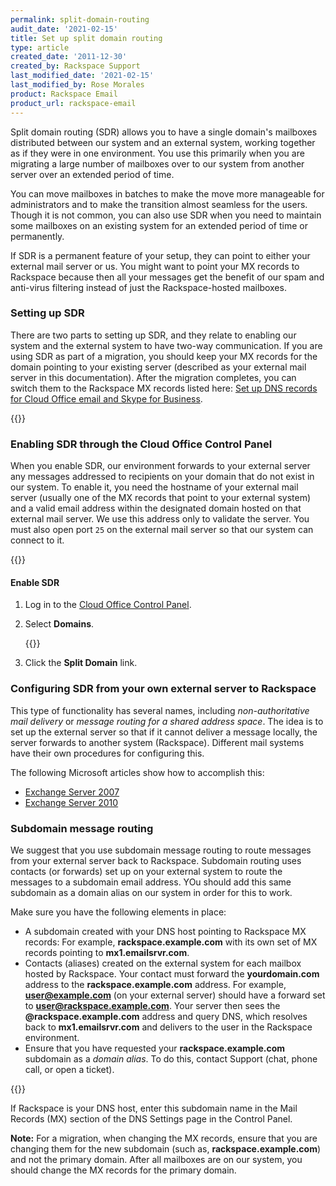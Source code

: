 ```yaml
---
permalink: split-domain-routing
audit_date: '2021-02-15'
title: Set up split domain routing
type: article
created_date: '2011-12-30'
created_by: Rackspace Support
last_modified_date: '2021-02-15'
last_modified_by: Rose Morales
product: Rackspace Email
product_url: rackspace-email
---
```


Split domain routing (SDR) allows you to have a single domain's
mailboxes distributed between our system and an external system, working
together as if they were in one environment. You use this primarily when
you are migrating a large number of mailboxes over to our system from another
server over an extended period of time.

You can move mailboxes in batches to make the move more manageable for
administrators and to make the transition almost seamless for the users.
Though it is not common, you can also use SDR when you need to maintain
some mailboxes on an existing system for an extended period of time or
permanently.

If SDR is a permanent feature of your setup, they can point to
either your external mail server or us. You might want to point your MX
records to Rackspace because then all your messages get the benefit of
our spam and anti-virus filtering instead of just the Rackspace-hosted
mailboxes.

### Setting up SDR

There are two parts to setting up SDR, and they relate to enabling our
system and the external system to have two-way communication. If you are
using SDR as part of a migration, you should keep your MX records
for the domain pointing to your existing server (described as your
external mail server in this documentation). After the migration
completes, you can switch them to the Rackspace MX records listed here:
[Set up DNS records for Cloud Office email and Skype for
Business](/support/how-to/set-up-dns-records-for-cloud-office-email-and-skype-for-business).

{{<image src="EASplitDomainRouting.png" alt="" title="">}}

### Enabling SDR through the Cloud Office Control Panel

When you enable SDR, our environment forwards to your external
server any messages addressed to recipients on your domain that do not
exist in our system. To enable it, you need the hostname of your external
mail server (usually one of the MX records that point to your external
system) and a valid email address within the designated domain hosted on
that external mail server. We use this address only to validate the
server. You must also open port `25` on the external mail server so that
our system can connect to it.

{{<image src="EASplitDomainRouting2.png" alt="" title="">}}

#### Enable SDR

1. Log in to the [Cloud Office Control Panel](https://cp.rackspace.com).
2. Select **Domains**.

    {{<image src="a.png" alt="" title="">}}

3. Click the **Split Domain** link.

### Configuring SDR from your own external server to Rackspace

This type of functionality has several names, including
*non-authoritative mail delivery* or *message routing for a shared address
space*. The idea is to set up the external server so that if it cannot
deliver a message locally, the server forwards to another system
(Rackspace). Different mail systems have their own procedures for
configuring this.

The following Microsoft articles show how to accomplish this:

- [Exchange Server 2007](https://bit.ly/rE6YBR)
- [Exchange Server 2010](https://bit.ly/CQy7)

### Subdomain message routing

We suggest that you use subdomain message routing to route messages from your
external server back to Rackspace. Subdomain routing uses contacts (or
forwards) set up on your external system to route the messages to a
subdomain email address. YOu should add this same subdomain as a
domain alias on our system in order for this to work.

Make sure you have the following elements in place:

-   A subdomain created with your DNS host pointing to Rackspace MX
    records: For example, **rackspace.example.com** with its own set of MX records
    pointing to **mx1.emailsrvr.com**.
-   Contacts (aliases) created on the external system for each
    mailbox hosted by Rackspace. Your contact must forward the
    **yourdomain.com** address to the **rackspace.example.com** address. For
    example, **user@example.com** (on your external server) should have a
    forward set to **user@rackspace.example.com**. Your server then sees the
    **@rackspace.example.com** address and query DNS, which
    resolves back to **mx1.emailsrvr.com** and delivers to the user in the
    Rackspace environment.
-   Ensure that you have requested your **rackspace.example.com**
    subdomain as a *domain alias*. To do this, contact Support (chat, phone call, or open a ticket).

{{<image src="EASplitDomainRouting6.png" alt="" title="">}}

If Rackspace is your DNS host, enter this subdomain name in the Mail Records (MX) section of the DNS Settings
page in the Control Panel.

**Note:** For a migration, when changing the MX records, ensure that you are changing them for the new subdomain
(such as, **rackspace.example.com**) and not the primary domain. After all mailboxes are on our system, you should
change the MX records for the primary domain.
